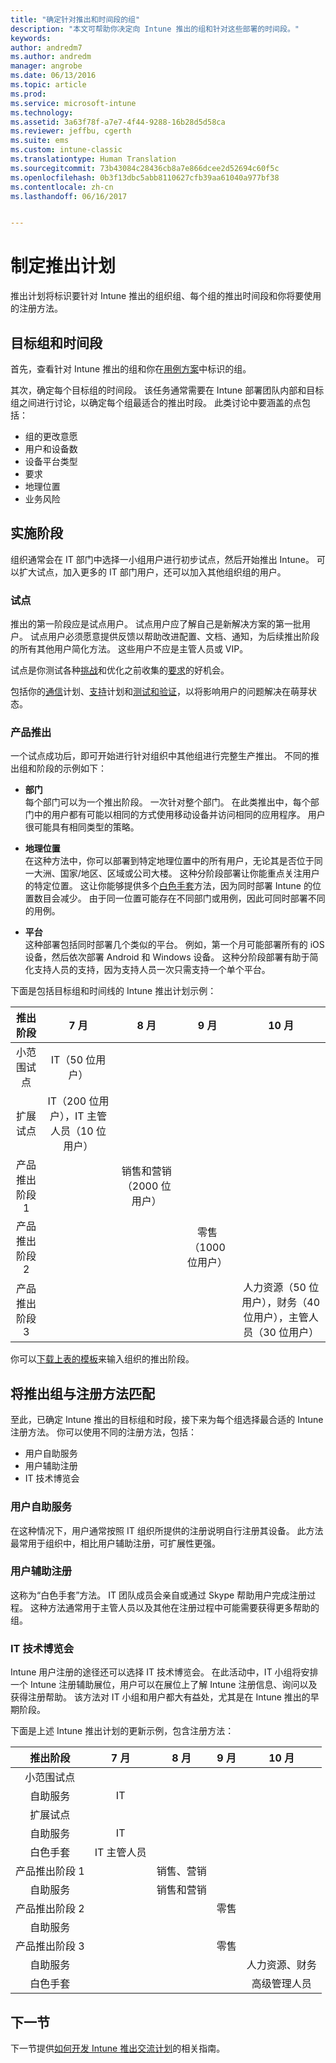 ```yaml
---
title: "确定针对推出和时间段的组"
description: "本文可帮助你决定向 Intune 推出的组和针对这些部署的时间段。"
keywords: 
author: andredm7
ms.author: andredm
manager: angrobe
ms.date: 06/13/2016
ms.topic: article
ms.prod: 
ms.service: microsoft-intune
ms.technology: 
ms.assetid: 3a63f78f-a7e7-4f44-9288-16b28d5d58ca
ms.reviewer: jeffbu, cgerth
ms.suite: ems
ms.custom: intune-classic
ms.translationtype: Human Translation
ms.sourcegitcommit: 73b43084c28436cb8a7e866dcee2d52694c60f5c
ms.openlocfilehash: 0b3f13dbc5abb8110627cfb39aa61040a977bf38
ms.contentlocale: zh-cn
ms.lasthandoff: 06/16/2017


---
```


# <a name="develop-a-rollout-plan"></a>制定推出计划

推出计划将标识要针对 Intune 推出的组织组、每个组的推出时间段和你将要使用的注册方法。

## <a name="targeted-groups-and-timeframes"></a>目标组和时间段

首先，查看针对 Intune 推出的组和你在[用例方案](planning-guide-scenarios.md)中标识的组。

其次，确定每个目标组的时间段。 该任务通常需要在 Intune 部署团队内部和目标组之间进行讨论，以确定每个组最适合的推出时段。 此类讨论中要涵盖的点包括：
* 组的更改意愿
* 用户和设备数
* 设备平台类型
* 要求
* 地理位置
* 业务风险

## <a name="rollout-phases"></a>实施阶段
组织通常会在 IT 部门中选择一小组用户进行初步试点，然后开始推出 Intune。 可以扩大试点，加入更多的 IT 部门用户，还可以加入其他组织组的用户。

### <a name="pilot"></a>试点
推出的第一阶段应是试点用户。 试点用户应了解自己是新解决方案的第一批用户。 试点用户必须愿意提供反馈以帮助改进配置、文档、通知，为后续推出阶段的所有其他用户简化方法。 这些用户不应是主管人员或 VIP。

试点是你测试各种[挑战](planning-guide-deployment-goals.md)和优化之前收集的[要求](planning-guide-requirements.md)的好机会。

包括你的[通信](planning-guide-communication-plan.md)计划、[支持](planning-guide-support-plan.md)计划和[测试和验证](planning-guide-test-validation.md)，以将影响用户的问题解决在萌芽状态。

### <a name="production-rollout"></a>产品推出
一个试点成功后，即可开始进行针对组织中其他组进行完整生产推出。 不同的推出组和阶段的示例如下：

-   **部门** <br/>每个部门可以为一个推出阶段。 一次针对整个部门。 在此类推出中，每个部门中的用户都有可能以相同的方式使用移动设备并访问相同的应用程序。 用户很可能具有相同类型的策略。

-   **地理位置** <br/>在这种方法中，你可以部署到特定地理位置中的所有用户，无论其是否位于同一大洲、国家/地区、区域或公司大楼。 这种分阶段部署让你能重点关注用户的特定位置。 这让你能够提供多个[白色手套](#user-assisted-enrollment)方法，因为同时部署 Intune 的位置数目会减少。 由于同一位置可能存在不同部门或用例，因此可同时部署不同的用例。

-   **平台** <br/>这种部署包括同时部署几个类似的平台。 例如，第一个月可能部署所有的 iOS 设备，然后依次部署 Android 和 Windows 设备。 这种分阶段部署有助于简化支持人员的支持，因为支持人员一次只需支持一个单个平台。

下面是包括目标组和时间线的 Intune 推出计划示例：

| **推出阶段** | **7 月** | **8 月** | **9 月** | **10 月** |
|:---:|:---:|:---:|:---:|:---:|
| 小范围试点 | IT（50 位用户） |  |  |  |                                                         
| 扩展试点 | IT（200 位用户），IT 主管人员（10 位用户） |  |  |  |                                                         
| 产品推出阶段 1 |  | 销售和营销（2000 位用户） |  |  |
| 产品推出阶段 2 |  |  | 零售（1000 位用户） |  |
| 产品推出阶段 3 |  |  |  | 人力资源（50 位用户），财务（40 位用户），主管人员（30 位用户） |

你可以[下载上表的模板](https://gallery.technet.microsoft.com/Intune-deployment-planning-fae156c2?redir=0)来输入组织的推出阶段。
## <a name="match-rollout-groups-to-enrollment-approaches"></a>将推出组与注册方法匹配

至此，已确定 Intune 推出的目标组和时段，接下来为每个组选择最合适的 Intune 注册方法。 你可以使用不同的注册方法，包括：
* 用户自助服务
* 用户辅助注册
* IT 技术博览会

### <a name="user-self-service"></a>用户自助服务

在这种情况下，用户通常按照 IT 组织所提供的注册说明自行注册其设备。 此方法最常用于组织中，相比用户辅助注册，可扩展性更强。

### <a name="user-assisted-enrollment"></a>用户辅助注册

这称为“白色手套”方法。 IT 团队成员会亲自或通过 Skype 帮助用户完成注册过程。 这种方法通常用于主管人员以及其他在注册过程中可能需要获得更多帮助的组。

### <a name="it-tech-fair"></a>IT 技术博览会

Intune 用户注册的途径还可以选择 IT 技术博览会。 在此活动中，IT 小组将安排一个 Intune 注册辅助展位，用户可以在展位上了解 Intune 注册信息、询问以及获得注册帮助。 该方法对 IT 小组和用户都大有益处，尤其是在 Intune 推出的早期阶段。

下面是上述 Intune 推出计划的更新示例，包含注册方法：

| **推出阶段** | **7 月** | **8 月** | **9 月** | **10 月** |
|:---:|:---:|:---:|:---:|:---:|
| 小范围试点 |  |  |  |  |                                                         
| 自助服务 | IT |  |  |  |
| 扩展试点 |  |  |  |  |                                                         
| 自助服务 | IT |  |  |  |
| 白色手套 | IT 主管人员 |  |  |  |
| 产品推出阶段 1 |  | 销售、营销 |  |  |
| 自助服务 |  | 销售和营销 |  |  |
| 产品推出阶段 2 |  |  | 零售 |  |
| 自助服务 |  |  |  |  |
| 产品推出阶段 3 |  |  | 零售 |  |
| 自助服务 |  |  |  | 人力资源、财务 |
| 白色手套 |  |  |  | 高级管理人员 |

## <a name="next-section"></a>下一节

下一节提供[如何开发 Intune 推出交流计划](planning-guide-communication-plan.md)的相关指南。

